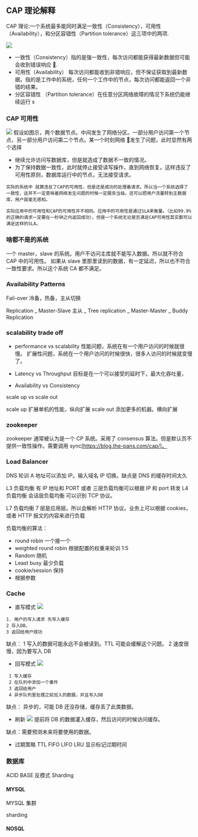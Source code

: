 ## CAP 理论解释

CAP 理论:一个系统最多能同时满足一致性（Consistency），可用性（Availability），和分区容错性（Partition tolerance）这三项中的两项.

![](../img/cap/cap_head.png)

- 一致性（Consistency）指的是强一致性，每次访问都能获得最新数据但可能会收到错误响应 .
- 可用性（Availability） 每次访问都能收到非错响应，但不保证获取到最新数据。指的是工作中的系统，任何一个工作中的节点，每次访问都能返回一个非错的结果。
- 分区容错性 （Partition tolerance）在任意分区网络故障的情况下系统仍能继续运行 s

### CAP 可用性

![](../img/cap/cap_a.png)
假设如图示，两个数据节点。中间发生了网络分区。一部分用户访问第一个节点，另一部分用户访问第二个节点。某一个时刻网络  发生了问题，此时显然有两个选择

- 继续允许访问写数据库，但是就造成了数据不一致的情况。
- 为了保持数据一致性，此时就停止接受读写操作，直到网络恢复。这样违反了可用性原则，数据库运行中的节点，无法接受请求。

```
实际的系统中 就算违反了CAP的可用性，但是还是成功的处理着请求。所以当一个系统选择了一致性，这并不一定意味着网络发生问题的时候一定服务当级。还可以把用户流量转到主数据库，用户就毫无感知。

实际应用中的可用性和CAP的可用性并不相同。应用中的可用性是通过SLA来衡量。（比如99.9%的正确的请求一定要在一秒钟之内返回成功），但是一个系统无论是否满足CAP可用性其实都可以满足这样的SLA。
```

### 啥都不是的系统

一个 master，slave 的系统。用户不访问主库就不能写入数据。所以就不符合 CAP 中的可用性。
如果从 slave 里那里读到的数据，有一定延迟，所以也不符合一致性要求。所以这个系统 CA 都不满足。

### Availability Patterns

Fail-over 冷备，热备，主从切换

Replication
_ Master-Slave 主从
_ Tree replication
_ Master-Master
_ Buddy Replication

### scalability trade off

- performance vs scalability
  性能问题，系统在有一个用户访问的时候就很慢。
  扩展性问题，系统在一个用户访问的时候很快，很多人访问的时候就变慢了。

- Latency vs Throughput
  目标是在一个可以接受的延时下，最大化吞吐量，

- Availability vs Consistency

scale up vs scale out

scale up 扩展单机的性能，纵向扩展
scale out 添加更多的机器。横向扩展

### zookeeper

zookeeper 通常被认为是一个 CP 系统。采用了 consensus 算法。但是默认页不提供一致性操作。需要调用 sync[https://blog.the-pans.com/cap/]。

### Load Balancer

DNS 轮训 A 地址可以添加 IP。输入域名 IP 切换。缺点是 DNS 的缓存时间太久

L3 负载均衡 有 IP 地址和 PORT 或者 三层负载均衡可以根据 IP 和 port 转发
L4 负载均衡 会话层负载均衡 可以识别 TCP 协议。

L7 负载均衡 7 层是应用层。所以会解析 HTTP 协议。业务上可以根据 cookies，或者 HTTP 报文的内容来进行负载

负载均衡的算法：

- round robin 一个接一个
- weighted round robin 根据配置的权重来轮训 1:5
- Random 随机
- Least busy 最少负载
- cookie/session 保持
- 根据参数

### Cache

- 直写模式
  ![](../img/cap/cache-1.png)

```
1. 用户的写入请求 先写入缓存
2 存入DB，
3 返回给用户成功
```

缺点：
1 写入的数据可能永远不会被读到。TTL 可能会缓解这个问题。
2 速度很慢，因为要写入 DB

- 回写模式
  ![](../img/cap/cache-2.png)

```
 1 写入缓存
 2 在队列中添加一个事件
 3 返回给用户
 4 异步队列里处理之前加入的数据，并且写入DB
```

缺点：
异步的，可能 DB 还没存储，缓存丢了此类数据。

- 刷新
  ![](../img/cap/cache-3.png)
  提前将 DB 的数据灌入缓存，然后访问的时候访问缓存。

缺点：需要预测未来将要使用的数据。

- 过期策略
  TTL
  FIFO
  LIFO
  LRU
  显示标记过期时间

### 数据库

ACID
BASE
反模式
Sharding

#### MYSQL

MYSQL 集群

sharding

#### NOSQL
